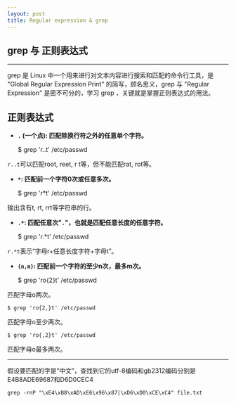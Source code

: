 ```yaml
---
layout: post
title: Regular expression & grep
---
```

## grep 与 正则表达式



***

grep 是 Linux 中一个用来进行对文本内容进行搜索和匹配的命令行工具，是 "Global Regular Expression Print" 的简写，顾名思义，grep 与 "Regular Expression" 是密不可分的，学习 grep ，关键就是掌握正则表达式的用法。

## 正则表达式

- **`.` (一个点): 匹配除换行符之外的任意单个字符。**  

    $ grep 'r..t' /etc/passwd
    
`r..t`可以匹配root, reet, r  t等，但不能匹配rat, rot等。

- **`*`: 匹配前一个字符0次或任意多次。**  

    $ grep 'r*t' /etc/passwd
    
输出含有t, rt, rrt等字符串的行。

- **`.*`: 匹配任意次"`.`"，也就是匹配任意长度的任意字符。**  


    $ grep 'r.*t' /etc/passwd
    
`r.*t`表示“字母r+任意长度字符+字母t”。

- **`{n,m}`: 匹配前一个字符的至少n次，最多m次。**  

    $ grep 'ro{2}t' /etc/passwd
    
匹配字母o两次。

    $ grep 'ro{2,}t' /etc/passwd

匹配字母o至少两次。

    $ grep 'ro{,2}t' /etc/passwd
    
匹配字母o最多两次。
    
    
    
    

***

假设要匹配的字是“中文”，查找到它的utf-8编码和gb2312编码分别是E4B8ADE69687和D6D0CEC4

    grep -rnP "\xE4\xB8\xAD\xE6\x96\x87|\xD6\xD0\xCE\xC4" file.txt
    
